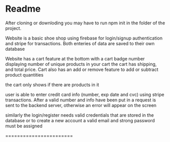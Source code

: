 Readme
================
After cloning or downloding you may have to run npm init in the folder of the project.

Website is a basic shoe shop using firebase for login/signup authentication and stripe for transactions.
Both enteries of data are saved to their own database

Website has a cart feature at the bottom with a cart badge number displaying number of unique products in your cart
the cart has shipping, and total price. Cart also has an add or remove feature to add or subtract product quantities

the cart only shows if there are products in it

user is able to enter credit card info (number, exp date and cvc) using stripe transactions. After a valid number and info
have been put in a request is sent to the backend server, otherwise an error will appear on the screen

similarly the login/register needs valid credentials that are stored in the database or to create a new account
a valid email and strong password must be assigned

=======================
